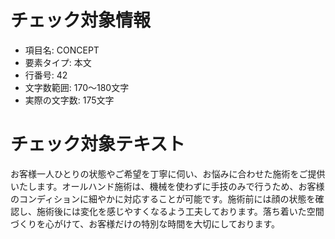 # チェック対象情報

- 項目名: CONCEPT
- 要素タイプ: 本文
- 行番号: 42
- 文字数範囲: 170～180文字
- 実際の文字数: 175文字

# チェック対象テキスト

お客様一人ひとりの状態やご希望を丁寧に伺い、お悩みに合わせた施術をご提供いたします。オールハンド施術は、機械を使わずに手技のみで行うため、お客様のコンディションに細やかに対応することが可能です。施術前には顔の状態を確認し、施術後には変化を感じやすくなるよう工夫しております。落ち着いた空間づくりを心がけて、お客様だけの特別な時間を大切にしております。